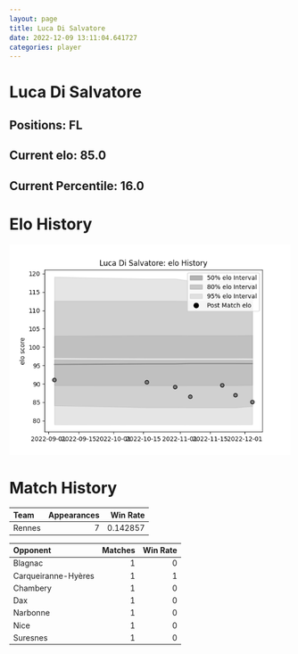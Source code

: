```yaml
---  
layout: page  
title: Luca Di Salvatore  
date: 2022-12-09 13:11:04.641727  
categories: player  
---
```

# Luca Di Salvatore

## Positions: FL

## Current elo: 85.0

## Current Percentile: 16.0

# Elo History


![elo history](history_LucaDiSalvatore.png)
# Match History


| Team   |   Appearances |   Win Rate |
|:-------|--------------:|-----------:|
| Rennes |             7 |   0.142857 |

| Opponent            |   Matches |   Win Rate |
|:--------------------|----------:|-----------:|
| Blagnac             |         1 |          0 |
| Carqueiranne-Hyères |         1 |          1 |
| Chambery            |         1 |          0 |
| Dax                 |         1 |          0 |
| Narbonne            |         1 |          0 |
| Nice                |         1 |          0 |
| Suresnes            |         1 |          0 |